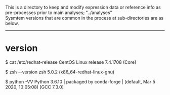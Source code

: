 This is a directory to keep and modify expression data or reference info as pre-processes prior to main analyses; "../analyses"   
Sysmtem versions that are common in the process at sub-directories are as below.

---------------------------------------
# version
$ cat /etc/redhat-release
CentOS Linux release 7.4.1708 (Core)

$ zsh --version
zsh 5.0.2 (x86_64-redhat-linux-gnu)

$ python -VV
Python 3.6.10 | packaged by conda-forge | (default, Mar  5 2020, 10:05:08) [GCC 7.3.0]
